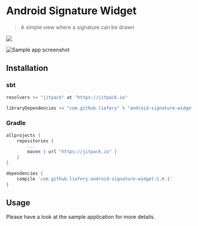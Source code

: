 # Android Signature Widget

> A simple view where a signature can be drawn

[![](https://jitpack.io/v/liefery/android-signature-widget.svg)](https://jitpack.io/#liefery/android-signature-widget)

![Sample app screenshot](https://liefery.github.io/android-signature-widget/screenshot.png)

## Installation

### sbt

```scala
resolvers += "jitpack" at "https://jitpack.io"

libraryDependencies += "com.github.liefery" % "android-signature-widget" % "1.0.1"
```

### Gradle

```groovy
allprojects {
    repositories {
        ...
        maven { url "https://jitpack.io" }
    }
}

dependencies {
    compile 'com.github.liefery:android-signature-widget:1.0.1'
}
```

## Usage

Please have a look at the sample application for more details.